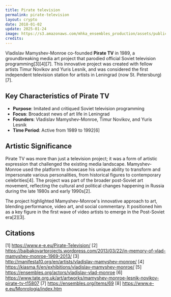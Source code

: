 ```yaml
---
title: Pirate television
permalink: pirate-television
layout: crypto
date: 2018-01-02
update: 2025-01-24
image: https://s3.amazonaws.com/mhka_ensembles_production/assets/public/000/000/149/large/563Monroe,%20Vlad,%20Pirate%20TV,%201991-1994%20still5.jpg
credits:
---
```


Vladislav Mamyshev-Monroe co-founded **Pirate TV** in 1989, a groundbreaking media art project that parodied official Soviet television programming[3][4][7]. This innovative project was created with fellow artists Timur Novikov and Yuris Lesnik, and was considered the first independent television station for artists in Leningrad (now St. Petersburg)[7].

## Key Characteristics of Pirate TV

- **Purpose**: Imitated and critiqued Soviet television programming
- **Focus**: Broadcast news of art life in Leningrad
- **Founders**: Vladislav Mamyshev-Monroe, Timur Novikov, and Yuris Lesnik
- **Time Period**: Active from 1989 to 1992[6]

## Artistic Significance

Pirate TV was more than just a television project; it was a form of artistic expression that challenged the existing media landscape. Mamyshev-Monroe used the platform to showcase his unique ability to transform and impersonate various personalities, from historical figures to contemporary celebrities[4]. The project was part of the broader post-Soviet art movement, reflecting the cultural and political changes happening in Russia during the late 1980s and early 1990s[2].

The project highlighted Mamyshev-Monroe's innovative approach to art, blending performance, video art, and social commentary. It positioned him as a key figure in the first wave of video artists to emerge in the Post-Soviet era[2][3].

## Citations

[1] https://www.e-e.eu/Pirate-Television/
[2] https://baibakovartprojects.wordpress.com/2013/03/22/in-memory-of-vlad-mamyshev-monroe-1969-2013/
[3] http://manifesta10.org/en/artists/vladislav-mamyshev-monroe/
[4] https://kiasma.fi/en/exhibitions/vladislav-mamyshev-monroe/
[5] https://ensembles.org/actors/vladislav-vlad-monroe
[6] https://www.tate.org.uk/art/artworks/mamyshev-monroe-lesnik-novikov-pirate-tv-t15807
[7] https://ensembles.org/items/69
[8] https://www.e-e.eu/Monrologia/index.htm
